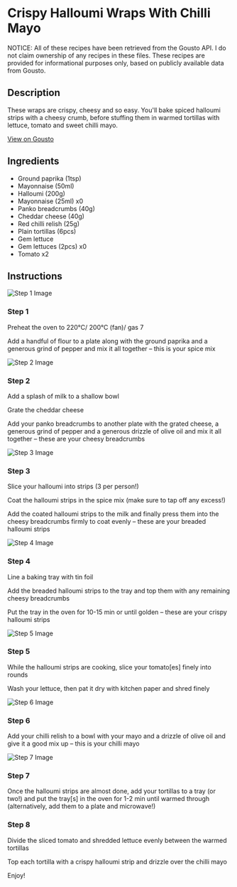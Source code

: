 # Crispy Halloumi Wraps With Chilli Mayo

NOTICE: All of these recipes have been retrieved from the Gousto API. I do not claim ownership of any recipes in these files. These recipes are provided for informational purposes only, based on publicly available data from Gousto.

## Description

These wraps are crispy, cheesy and so easy. You'll bake spiced halloumi strips with a cheesy crumb, before stuffing them in warmed tortillas with lettuce, tomato and sweet chilli mayo. 

[View on Gousto](https://www.gousto.co.uk/recipes/cookbook/crispy-halloumi-wraps-chilli-mayo)

## Ingredients

- Ground paprika (1tsp)
- Mayonnaise (50ml)
- Halloumi (200g)
- Mayonnaise (25ml) x0
- Panko breadcrumbs (40g)
- Cheddar cheese (40g)
- Red chilli relish (25g)
- Plain tortillas (6pcs)
- Gem lettuce
- Gem lettuces (2pcs) x0
- Tomato x2

## Instructions

![Step 1 Image](https://production-media.gousto.co.uk/cms/recipe-step-image/step-1-1597676531218-x200.jpg)

### Step 1

Preheat the oven to 220°C/ 200°C (fan)/ gas 7

Add a handful of flour to a plate along with the ground paprika and a generous grind of pepper and mix it all together – this is your spice mix

![Step 2 Image](https://production-media.gousto.co.uk/cms/recipe-step-image/step-2-1597676535021-x200.jpg)

### Step 2

Add a splash of milk to a shallow bowl

Grate the cheddar cheese

Add your panko breadcrumbs to another plate with the grated cheese, a generous grind of pepper and a generous drizzle of olive oil and mix it all together – these are your cheesy breadcrumbs

![Step 3 Image](https://production-media.gousto.co.uk/cms/recipe-step-image/step-3-1597676539593-x200.jpg)

### Step 3

Slice your halloumi into strips (3 per person!)

Coat the halloumi strips in the spice mix (make sure to tap off any excess!)

Add the coated halloumi strips to the milk and finally press them into the cheesy breadcrumbs firmly to coat evenly – these are your breaded halloumi strips

![Step 4 Image](https://production-media.gousto.co.uk/cms/recipe-step-image/step-4-1597676543580-x200.jpg)

### Step 4

Line a baking tray with tin foil

Add the breaded halloumi strips to the tray and top them with any remaining cheesy breadcrumbs

Put the tray in the oven for 10-15 min or until golden – these are your crispy halloumi strips

![Step 5 Image](https://production-media.gousto.co.uk/cms/recipe-step-image/Step-5-1633101312998-x200.jpg)

### Step 5

While the halloumi strips are cooking, slice your tomato[es] finely into rounds

Wash your lettuce, then pat it dry with kitchen paper and shred finely

![Step 6 Image](https://production-media.gousto.co.uk/cms/recipe-step-image/step-6-1597676552875-x200.jpg)

### Step 6

Add your chilli relish to a bowl with your mayo and a drizzle of olive oil and give it a good mix up – this is your chilli mayo

![Step 7 Image](https://production-media.gousto.co.uk/cms/recipe-step-image/step-7-1597676556760-x200.jpg)

### Step 7

Once the halloumi strips are almost done, add your tortillas to a tray (or two!) and put the tray[s] in the oven for 1-2 min until warmed through (alternatively, add them to a plate and microwave!)

### Step 8

Divide the sliced tomato and shredded lettuce evenly between the warmed tortillas

Top each tortilla with a crispy halloumi strip and drizzle over the chilli mayo

Enjoy!

